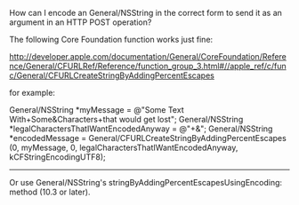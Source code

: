 How can I encode an General/NSString in the correct form to send it as an argument in an HTTP POST operation?

The following Core Foundation function works just fine:

http://developer.apple.com/documentation/General/CoreFoundation/Reference/General/CFURLRef/Reference/function_group_3.html#//apple_ref/c/func/General/CFURLCreateStringByAddingPercentEscapes

for example:
    
General/NSString *myMessage = @"Some Text With+Some&Characters+that would get lost";
General/NSString *legalCharactersThatIWantEncodedAnyway = @"+&";
General/NSString *encodedMessage = General/CFURLCreateStringByAddingPercentEscapes (0, myMessage, 0, legalCharactersThatIWantEncodedAnyway, kCFStringEncodingUTF8);


----

Or use General/NSString's     stringByAddingPercentEscapesUsingEncoding: method (10.3 or later).